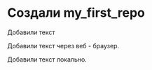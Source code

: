 ﻿# Создали my_first_repo

Добавили текст

Добавили текст через веб - браузер. 

Добавили текст локально. 